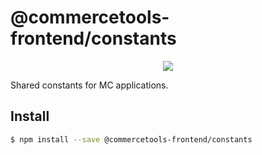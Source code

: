 # @commercetools-frontend/constants

<p align="center">
  <a href="https://www.npmjs.com/package/@commercetools-frontend/constants"><img src="https://img.shields.io/npm/v/@commercetools-frontend/constants.svg"></a>
</p>

Shared constants for MC applications.

## Install

```bash
$ npm install --save @commercetools-frontend/constants
```
